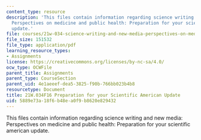 ```yaml
---
content_type: resource
description: 'This files contain information regarding science writing and new media:
  Perspectives on medicine and public health: Preparation for your scientific american
  update.'
file: courses/21w-034-science-writing-and-new-media-perspectives-on-medicine-and-public-health-fall-2016/5889e73a18f6b48ea0f9b8620e829432_MIT21W_034F16_PreSciAmeri.pdf
file_size: 151532
file_type: application/pdf
learning_resource_types:
- Assignments
license: https://creativecommons.org/licenses/by-nc-sa/4.0/
ocw_type: OCWFile
parent_title: Assignments
parent_type: CourseSection
parent_uid: 4e1aeeef-dea5-3825-f90b-766bb023b4b8
resourcetype: Document
title: 21W.034F16 Preparation for your Scientific American Update
uid: 5889e73a-18f6-b48e-a0f9-b8620e829432
---
```

This files contain information regarding science writing and new media: Perspectives on medicine and public health: Preparation for your scientific american update.
